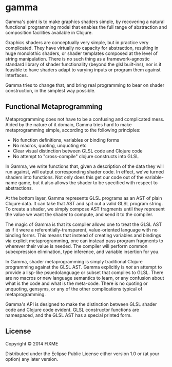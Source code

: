 # gamma

Gamma's point is to make graphics shaders simple, by recovering a natural functional programming model that enables the full range of abstraction and composition facilities available in Clojure. 

Graphics shaders are conceptually very simple, but in practice very complicated. They have virtually no capacity for abstraction, resulting in huge monolothic shaders, or shader templates composed at the level of string manipulation. There is no such thing as a framework-agnostic standard library of shader functionality (beyond the glsl built-ins), nor is it feasible to have shaders adapt to varying inputs or program them against interfaces. 

Gamma tries to change that, and bring real programming to bear on shader construction, in the simplest way possible. 

## Functional Metaprogramming

Metaprogramming does not have to be a confusing and complicated mess. Aided by the nature of it domain, Gamma tries hard to make metaprogramming simple, according to the following principles:

- No function definitions, variables or binding forms
- No macros, quoting, unquoting etc
- Clear visual distinction between GLSL code and Clojure code
- No attempt to "cross-compile" clojure constructs into GLSL


In Gamma, we write functions that, given a description of the data they will run against, will output corresponding shader code. In effect, we've turned shaders into functions. Not only does this get our code out of the variable-name game, but it also allows the shader to be specified with respect to abstractions. 

At the bottom layer, Gamma represents GLSL programs as an AST of plain Clojure data. It can take that AST and spit out a valid GLSL program string. To create a shader, we simply compose AST fragments until they represent the value we want the shader to compute, and send it to the compiler. 

The magic of Gamma is that its compiler allows one to treat the GLSL AST as if it were a referentially-transparent, value-oriented language with no binding forms. This means that instead of creating variables and bindings via explicit metaprogramming, one can instead pass program fragments to wherever their value is needed. The compiler will perform common subexpression elimination, type inference, and variable insertion for you. 

In Gamma, shader metaprogramming is simply traditional Clojure programming against the GLSL AST. Gamma explicitly is *not* an attempt to provide a lisp-like psuedolanguage or subset that compiles to GLSL. There are no macros or new language semantics to learn, or any confusion about what is the code and what is the meta-code. There is no quoting or unquoting, gensyms, or any of the other complications typical of metaprogramming.

Gamma's API is designed to make the distinction between GLSL shader code and Clojure code evident. GLSL constructor functions are namespaced, and the GLSL AST has a special printed form. 







## License

Copyright © 2014 FIXME

Distributed under the Eclipse Public License either version 1.0 or (at
your option) any later version.
